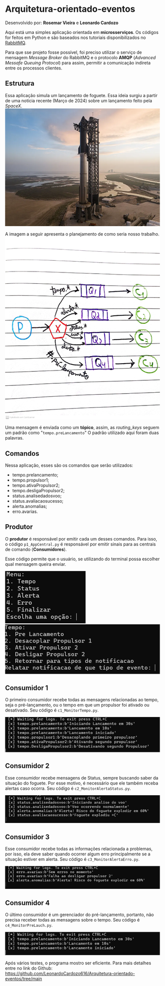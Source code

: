 # Arquitetura-orientado-eventos
Desenvolvido por: **Rosemar Vieira** e **Leonardo Cardozo**

Aqui está uma simples aplicação  orientada em **microsserviços**. Os códigos for feitos em Python e são baseados nos tutoriais disponibilizados no [RabbitMQ](https://www.rabbitmq.com/tutorials/tutorial-one-python.html).

Para que sse projeto fosse possível, foi preciso utilizar o serviço de mensagem _Message Broker_ do RabbitMQ e o protocolo **AMQP** (_Advanced Messafe Queuing Protocol_) para assim, permitir a comunicação indireta entre os processos clientes.

## Estrutura
Essa aplicação simula um lançamento de foguete. Essa ideia surgiu a partir de uma notícia recente (Março de 2024) sobre um lançamento feito pela _SpaceX_.
![Foguete](Imagens/Starship.webp)

A imagem a seguir apresenta o planejamento de como seria nosso trabalho.
![Imagem da arquitetura](Imagens/Arquitetura-Orientada-Eventos.jpg)

Uma mensagem é enviada como um **tópico**, assim, as *routing_keys* seguem um padrão como "`tempo.preLancamento`" O padrão utilizado aqui foram duas palavras.

## Comandos
Nessa aplicação, esses são os comandos que serão utilizados:
* tempo.prelancamento;
* tempo.propulsor1;
* tempo.ativaPropulsor2;
* tempo.desligaPropulsor2;
* status.analisedadosvoo;
* status.avaliacaosucesso;
* alerta.anomalias;
* erro.avarias.

## Produtor
O **produtor** é responsável por emitir cada um desses comandos. Para isso, o código `p1_AppCentral.py` é responsável por emitir sinais para as centrais de comando (**Consumidores**).

Esse código permite que o usuário, se utilizando do terminal possa escolher qual mensagem queira enviar.

![Terminal](Imagens/Teminal1.png) ![Terminal](Imagens/Terminal2.png)

## Consumidor 1
O primeiro consumidor recebe todas as mensagens relacionadas ao tempo, seja o pré-lançamento, ou o tempo em que um propulsor foi ativado ou desativado. Seu código é `c1_MonitorTempo.py`.

![C1](Imagens/C1.png)


## Consumidor 2
Esse consumidor recebe mensagens de Status, sempre buscando saber da situação do foguete. Por esse motivo, é necessário que ele também receba alertas caso ocorra. Seu código é `c2_MonitorAlertaStatus.py`.

![C2](Imagens/C2.png)

## Consumidor 3
Esse consumidor recebe todas as informações relacionada a problemas, por isso, ela deve saber quando ocorrer algum erro principalmente se a situação estiver em alerta. Seu código é `c3_MonitorAlertaErro.py`.

![C3](Imagens/C3.png)

## Consumidor 4
O último consumidor é um gerenciador do pré-lançamento, portanto, não precisa receber todas as mensagens sobre o tempo. Seu código é `c4_MonitorPreLauch.py`.

![C4](Imagens/C4.png)

Após vários testes, o programa mostro ser eficiente. Para mais detalhes entre no link do Github: https://github.com/LeonardoCardozo616/Arquitetura-orientado-eventos/tree/main
